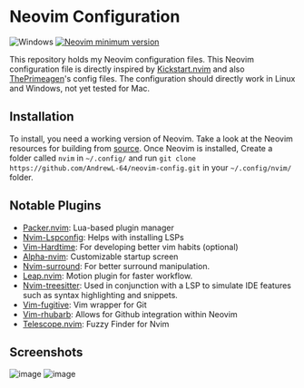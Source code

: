# Neovim Configuration

<div>
<p>
    <a>
      <img alt="Windows" src="https://img.shields.io/badge/Windows-%23.svg?style=flat-square&logo=windows&color=0078D6&logoColor=white" />
    </a>
    <a href="https://github.com/neovim/neovim/releases/tag/stable">
      <img src="https://img.shields.io/badge/Neovim-v0.9.0-green?logo=neovim" alt="Neovim minimum version"/>
    </a>
</p>
</div>

This repository holds my Neovim configuration files. This Neovim configuration file is directly inspired by [Kickstart.nvim](https://github.com/nvim-lua/kickstart.nvim) and also [ThePrimeagen](https://www.youtube.com/@ThePrimeagen)'s config files. The configuration should directly work in Linux and Windows, not yet tested for Mac.

## Installation
To install, you need a working version of Neovim. Take a look at the Neovim resources for building from [source](https://github.com/neovim/neovim/wiki/Building-Neovim). Once Neovim is installed, Create a folder called `nvim` in `~/.config/` and run `git clone https://github.com/AndrewL-64/neovim-config.git` in your `~/.config/nvim/` folder.

## Notable Plugins
- [Packer.nvim](https://github.com/wbthomason/packer.nvim): Lua-based plugin manager
- [Nvim-Lspconfig](https://github.com/neovim/nvim-lspconfig): Helps with installing LSPs
- [Vim-Hardtime](https://github.com/takac/vim-hardtime): For developing better vim habits (optional)
- [Alpha-nvim](https://github.com/goolord/alpha-nvim): Customizable startup screen
- [Nvim-surround](https://github.com/kylechui/nvim-surround): For better surround manipulation.
- [Leap.nvim](https://github.com/ggandor/leap.nvim): Motion plugin for faster workflow.
- [Nvim-treesitter](https://github.com/nvim-treesitter/nvim-treesitter): Used in conjunction with a LSP to simulate IDE features such as syntax highlighting and snippets.
- [Vim-fugitive](https://github.com/tpope/vim-fugitive): Vim wrapper for Git
- [Vim-rhubarb](https://github.com/tpope/vim-rhubarb): Allows for Github integration within Neovim
- [Telescope.nvim](https://github.com/nvim-telescope/telescope.nvim): Fuzzy Finder for Nvim

## Screenshots
![image](https://user-images.githubusercontent.com/70496262/209270717-dfab4b8f-3b5c-4d8c-8301-c2ecc3d0f6a5.png)
![image](https://user-images.githubusercontent.com/70496262/209270801-363894e7-866e-41e8-8461-ac47cfc80a83.png)



